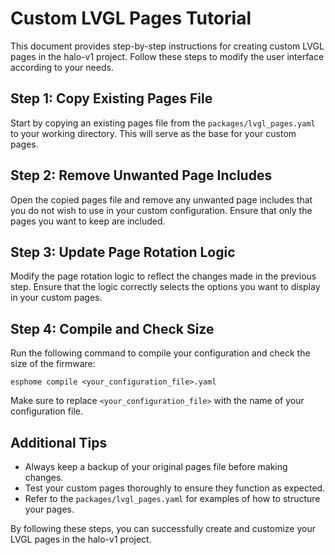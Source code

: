 # Custom LVGL Pages Tutorial

This document provides step-by-step instructions for creating custom LVGL pages in the halo-v1 project. Follow these steps to modify the user interface according to your needs.

## Step 1: Copy Existing Pages File

Start by copying an existing pages file from the `packages/lvgl_pages.yaml` to your working directory. This will serve as the base for your custom pages.

## Step 2: Remove Unwanted Page Includes

Open the copied pages file and remove any unwanted page includes that you do not wish to use in your custom configuration. Ensure that only the pages you want to keep are included.

## Step 3: Update Page Rotation Logic

Modify the page rotation logic to reflect the changes made in the previous step. Ensure that the logic correctly selects the options you want to display in your custom pages.

## Step 4: Compile and Check Size

Run the following command to compile your configuration and check the size of the firmware:

```
esphome compile <your_configuration_file>.yaml
```

Make sure to replace `<your_configuration_file>` with the name of your configuration file.

## Additional Tips

- Always keep a backup of your original pages file before making changes.
- Test your custom pages thoroughly to ensure they function as expected.
- Refer to the `packages/lvgl_pages.yaml` for examples of how to structure your pages.

By following these steps, you can successfully create and customize your LVGL pages in the halo-v1 project.